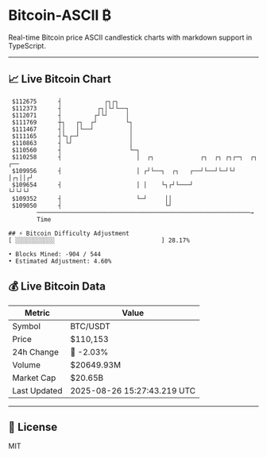 # Bitcoin-ASCII ₿

Real-time Bitcoin price ASCII candlestick charts with markdown support in TypeScript.

---

## 📈 Live Bitcoin Chart

```
 $112675      ┤            ┌┐┌┐                                            
 $112373      ┤          ┌┐│└┘└──┐                                         
 $112071      ┤         ┌┘└┘     │                                         
 $111769      ┼┐   ┌┐  ┌┘        └┐                                        
 $111467      ┤│   │└──┘          │                                        
 $111165      ┤└┐┌─┘              │                                        
 $110863      ┤ └┘                │                                        
 $110560      ┤                   └─┐                                      
 $110258      ┤                     │  ┌┐             ┌┐  ┌┐ ┌┐┌─┐  ┌┐ ┌── 
 $109956      ┤                     │ ┌┘└──┐  ┌┐   ┌──┘└──┘└─┘└┘ │┌┐││┌┘   
 $109654      ┤                     │ │    └┐┌┘└───┘             └┘└┘└┘    
 $109352      ┤                     └─┘     ││                             
 $109050      ┤                             └┘                             
        ────────────────────────────────────────────────────────────→
        Time

## ⚡ Bitcoin Difficulty Adjustment
[ ░░░░░░░░░░░                              ] 28.17%

• Blocks Mined: -904 / 544
• Estimated Adjustment: 4.60%
```

## 💰 Live Bitcoin Data

| Metric | Value |
|--------|-------|
| Symbol | BTC/USDT |
| Price | $110,153 |
| 24h Change | 🔴 -2.03% |
| Volume | $20649.93M |
| Market Cap | $20.65B |
| Last Updated | 2025-08-26 15:27:43.219 UTC |

---

## 📄 License

MIT